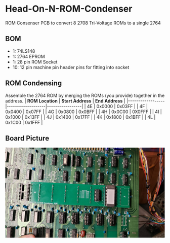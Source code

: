 # Head-On-N-ROM-Condenser
ROM Consenser PCB to convert 8 2708 Tri-Voltage ROMs to a single 2764
## BOM
- 1: 74LS148
- 1: 2764 EPROM
- 1: 28 pin ROM Socket
- 10: 12 pin machine pin header pins for fitting into socket
## ROM Condensing
Assemble the 2764 ROM by merging the ROMs (you provide) together in the address.
| **ROM Location** | **Start Address** | **End Address** |
|------------------|-------------------|-----------------|
| 4E               | 0x0000            | 0x03FF          |
| 4F               | 0x0400            | 0x07FF          |
| 4G               | 0x0800            | 0x0BFF          |
| 4H               | 0x0C00            | 0X0FFF          |
| 4I               | 0x1000            | 0x13FF          |
| 4J               | 0x1400            | 0x17FF          |
| 4K               | 0x1800            | 0x1BFF          |
| 4L               | 0x1C00            | 0x1FFF          |
## Board Picture
![Board Image](CondenserPCB.jpg)
